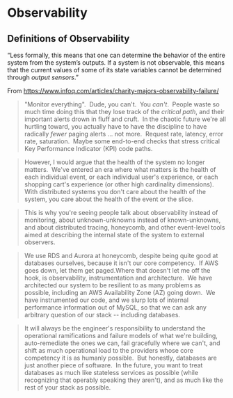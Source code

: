 # Observability

## Definitions of Observability

“Less formally, this means that one can determine the behavior of the entire
system from the system’s outputs. If a system is not observable, this means
that the current values of some of its state variables cannot be determined
through _output sensors_.”

From https://www.infoq.com/articles/charity-majors-observability-failure/

> "Monitor everything".  Dude, you can't.  You *can't*.  People waste so much
> time doing this that they lose track of the _critical path_, and their
> important alerts drown in fluff and cruft.  In the chaotic future we're all
> hurtling toward, you actually have to have the discipline to have radically
> *fewer* paging alerts ... not more.  Request rate, latency, error rate,
> saturation.  Maybe some end-to-end checks that stress critical Key
> Performance Indicator (KPI) code paths.

> However, I would argue that the health of the system no longer matters. 
> We've entered an era where what matters is the health of each individual
> event, or each individual user's experience, or each shopping cart's
> experience (or other high cardinality dimensions).  With distributed systems
> you don't care about the health of the system, you care about the health of
> the event or the slice.

> This is why you're seeing people talk about observability instead of
> monitoring, about unknown-unknowns instead of known-unknowns, and about
> distributed tracing, honeycomb, and other event-level tools aimed at
> describing the internal state of the system to external observers.

> We use RDS and Aurora at honeycomb, despite being quite good at databases
> ourselves, because it isn't our core competency.  If AWS goes down, let them
> get paged.Where that doesn't let me off the hook, is observability,
> instrumentation and architecture.  We have architected our system to be
> resilient to as many problems as possible, including an AWS Availability Zone
> (AZ) going down.  We have instrumented our code, and we slurp lots of
> internal performance information out of MySQL, so that we can ask any
> arbitrary question of our stack -- including databases.

> It will always be the engineer's responsibility to understand the operational
> ramifications and failure models of what we're building, auto-remediate the
> ones we can, fail gracefully where we can't, and shift as much operational
> load to the providers whose core competency it is as humanly possible.  But
> honestly, databases are just another piece of software.  In the future, you
> want to treat databases as much like stateless services as possible (while
> recognizing that operably speaking they aren't), and as much like the rest of
> your stack as possible.
